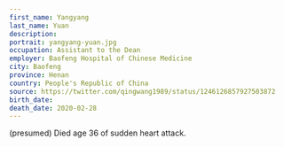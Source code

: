 ```yaml
---
first_name: Yangyang
last_name: Yuan
description: 
portrait: yangyang-yuan.jpg
occupation: Assistant to the Dean
employer: Baofeng Hospital of Chinese Medicine
city: Baofeng
province: Henan
country: People's Republic of China
source: https://twitter.com/qingwang1989/status/1246126857927503872
birth_date: 
death_date: 2020-02-28
---
```


(presumed) Died age 36 of sudden heart attack.